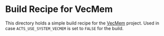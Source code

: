 # Build Recipe for VecMem

This directory holds a simple build recipe for the
[VecMem](https://github.com/acts-project/vecmem) project. Used in case
`ACTS_USE_SYSTEM_VECMEM` is set to `FALSE` for the build.
